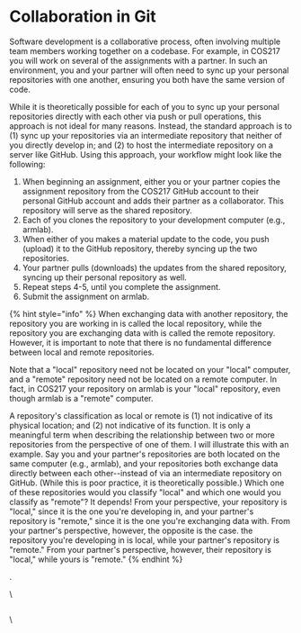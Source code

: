 # Collaboration in Git

Software development is a collaborative process, often involving multiple team members working together on a codebase. For example, in COS217 you will work on several of the assignments with a partner. In such an environment, you and your partner will often need to sync up your personal repositories with one another, ensuring you both have the same version of code.&#x20;

While it is theoretically possible for each of you to sync up your personal repositories directly with each other via push or pull operations, this approach is not ideal for many reasons. Instead, the standard approach is to (1) sync up your repositories via an intermediate repository that neither of you directly develop in; and (2) to host the intermediate repository on a server like GitHub. Using this approach, your workflow might look like the following:

1. When beginning an assignment, either you or your partner copies the assignment repository from the COS217 GitHub account to their personal GitHub account and adds their partner as a collaborator. This repository will serve as the shared repository. &#x20;
2. Each of you clones the repository to your development computer (e.g., armlab).&#x20;
3. When either of you makes a material update to the code, you push (upload) it to the GitHub repository, thereby syncing up the two repositories.&#x20;
4. Your partner pulls (downloads) the updates from the shared repository, syncing up their personal repository as well. &#x20;
5. Repeat steps 4-5, until you complete the assignment.&#x20;
6. Submit the assignment on armlab.&#x20;







{% hint style="info" %}
When exchanging data with another repository, the repository you are working in is called the local repository, while the repository you are exchanging data with is called the remote repository. However, it is important to note that there is no fundamental difference between local and remote repositories.

Note that a "local" repository need not be located on your "local" computer, and a "remote" repository need not be located on a remote computer. In fact, in COS217 your repository on armlab is your "local" repository, even though armlab is a "remote" computer.&#x20;

A repository's classification as local or remote is (1) not indicative of its physical location; and (2) not indicative of its function. It is only a meaningful term when describing the relationship between two or more repositories from the perspective of one of them. I will illustrate this with an example. Say you and your partner's repositories are both located on the same computer (e.g., armlab), and your repositories both exchange data directly between each other--instead of via an intermediate repository on GitHub. (While this is poor practice, it is theoretically possible.) Which one of these repositories would you classify "local" and which one would you classify as "remote"? It depends! From your perspective, your repository is "local," since it is the one you're developing in, and your partner's repository is "remote," since it is the one you're exchanging data with. From your partner's perspective, however, the opposite is the case. the repository you're developing in is local, while your partner's repository is "remote." From your partner's perspective, however, their repository is "local," while yours is "remote."&#x20;
{% endhint %}



.&#x20;



&#x20;

\


<figure><img src="https://lh5.googleusercontent.com/V9qWq02Y1cNgFrJKH5LB3BcAxF-Xe1QMtuvWCbjiznxzTey1kIhW_wEsGdB4tQQNLdqAi7yFMpLGMy7yldDIeTsw8QUmghasKX6l7_VI6wkNI949454pPaCf8OnblwbH4Ma8l5FiiTYpxZYLA4GFTtU" alt=""><figcaption></figcaption></figure>



\
